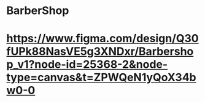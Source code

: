 # BarberShop

# https://www.figma.com/design/Q30fUPk88NasVE5g3XNDxr/Barbershop_v1?node-id=25368-2&node-type=canvas&t=ZPWQeN1yQoX34bw0-0

